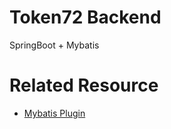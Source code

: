 # Token72 Backend

SpringBoot + Mybatis

# Related Resource

- [Mybatis Plugin](https://github.com/abel533/Mapper/wiki/1.integration)






 